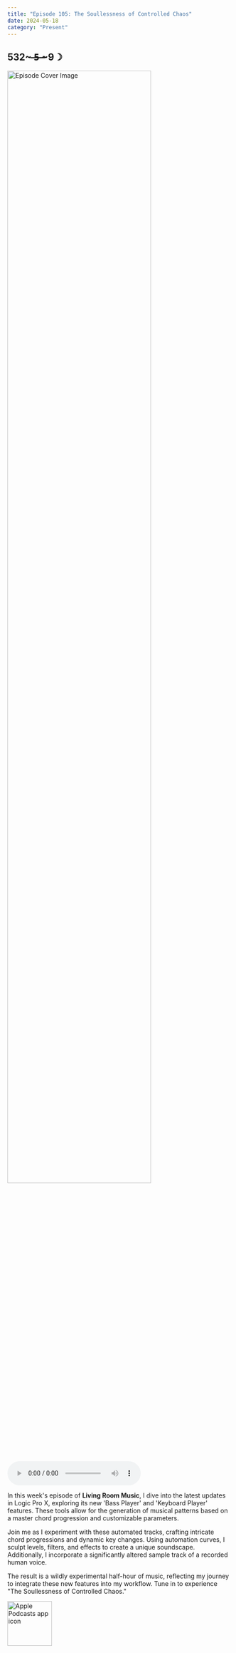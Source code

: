 ```yaml
---
title: "Episode 105: The Soullessness of Controlled Chaos"
date: 2024-05-18
category: "Present"
---
```

## 532~ ̶5̶ ̶~9☽
<img src="https://artwork.captivate.fm/fa03b8e7-774b-4edd-a314-da1e6196082f/evHnA5a-gDqxezbv640eHejN.jpg" alt="Episode Cover Image" width=80%/>
<audio controls>
  <source src="https://podcasts.captivate.fm/media/25d116b8-37f5-479e-93b1-8bba7f3f3cc9/Episode-105.mp3" type="audio/mpeg">
  Your browser does not support the audio element.
</audio>

<p>In this week's episode of <strong>Living Room Music</strong>, I dive into the latest updates in Logic Pro X, exploring its new 'Bass Player' and 'Keyboard Player' features. These tools allow for the generation of musical patterns based on a master chord progression and customizable parameters.</p><p>Join me as I experiment with these automated tracks, crafting intricate chord progressions and dynamic key changes. Using automation curves, I sculpt levels, filters, and effects to create a unique soundscape. Additionally, I incorporate a significantly altered sample track of a recorded human voice.</p><p>The result is a wildly experimental half-hour of music, reflecting my journey to integrate these new features into my workflow. Tune in to experience "The Soullessness of Controlled Chaos."</p>

<a href="https://podcasts.apple.com/us/podcast/living-room-music/id1608791560?tscg=30200&itsct=podcast_box_appicon&ls=1&mttnsubad=1608791560" style="display: inline-block;"><img src="https://toolbox.marketingtools.apple.com/api/v2/badges/app-icon-podcasts/standard/en-us" alt="Apple Podcasts app icon" style="width: 100px; height: 100px; vertical-align: middle; object-fit: contain;" /></a>
    